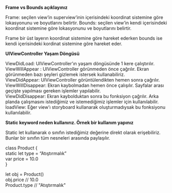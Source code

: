 <b>Frame vs Bounds açıklayınız </b>

Frame: seçilen view’in superview’inin içerisindeki koordinat sistemine göre lokasyonunu ve boyutlarını belirtir.
Bounds: seçilen view’in kendi içerisindeki koordinat sistemine göre lokasyonunu ve boyutlarını belirtir.

Frame bir üst layerın koordinat sistemine göre hareket ederken bounds ise kendi içerisindeki kordinat sistemine göre hareket eder.

<b>UIViewController Yaşam Döngüsü</b>

ViewDidLoad: UIViewController’ın yaşam döngüsünde 1 kere çalıştırılır. <br>
ViewWillAppear : UIViewController görünmeden önce çağrılır. Ekran görünmeden bazı şeyleri gizlemek istersek kullanabiliriz.<br>
ViewDidAppear: UIViewController görüntülendikten hemen sonra çağrılır. <br>
ViewWillDisappear: Ekran kaybolmadan hemen önce çalışılır. Sayfalar arası geçişte yapılması gereken işlemler yapılabilir.<br>
ViewDidDisappear: Ekran kaybolduktan sonra bu fonksiyon çağrılır. Arka planda çalışmasını istediğimiz ve istemediğimiz işlemler için kullanılabilir.<br>
loadView: Eğer view’ı storyboard kullanarak oluşturmadıysak bu fonksiyonu kullanılabilir.

<b>Static keyword neden kullanırız. Örnek bir kullanım yapınız </b>

Static let kullanarak o sınıfın istediğimiz değerine direkt olarak erişebiliriz. Bunlar bir sınıfın tüm nesneleri arasında paylaşılır.

class Product {<br>
    static let type = “Atıştırmalık”<br>
    var price = 10.0<br>
}<br>

let obj = Product()<br>
obj.price // 10.0<br>
Product.type // "Atıştırmalık"
